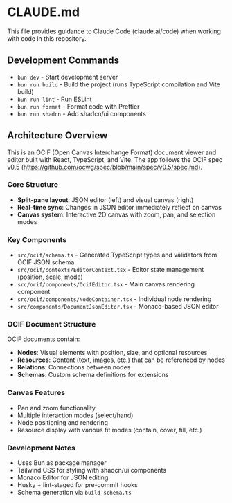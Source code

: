 # CLAUDE.md

This file provides guidance to Claude Code (claude.ai/code) when working with code in this repository.

## Development Commands

- `bun dev` - Start development server
- `bun run build` - Build the project (runs TypeScript compilation and Vite build)
- `bun run lint` - Run ESLint
- `bun run format` - Format code with Prettier
- `bun run shadcn` - Add shadcn/ui components

## Architecture Overview

This is an OCIF (Open Canvas Interchange Format) document viewer and editor built with React, TypeScript, and Vite. The app follows the OCIF spec v0.5 (https://github.com/ocwg/spec/blob/main/spec/v0.5/spec.md).

### Core Structure

- **Split-pane layout**: JSON editor (left) and visual canvas (right)
- **Real-time sync**: Changes in JSON editor immediately reflect on canvas
- **Canvas system**: Interactive 2D canvas with zoom, pan, and selection modes

### Key Components

- `src/ocif/schema.ts` - Generated TypeScript types and validators from OCIF JSON schema
- `src/ocif/contexts/EditorContext.tsx` - Editor state management (position, scale, mode)
- `src/ocif/components/OcifEditor.tsx` - Main canvas rendering component
- `src/ocif/components/NodeContainer.tsx` - Individual node rendering
- `src/components/DocumentJsonEditor.tsx` - Monaco-based JSON editor

### OCIF Document Structure

OCIF documents contain:

- **Nodes**: Visual elements with position, size, and optional resources
- **Resources**: Content (text, images, etc.) that can be referenced by nodes
- **Relations**: Connections between nodes
- **Schemas**: Custom schema definitions for extensions

### Canvas Features

- Pan and zoom functionality
- Multiple interaction modes (select/hand)
- Node positioning and rendering
- Resource display with various fit modes (contain, cover, fill, etc.)

### Development Notes

- Uses Bun as package manager
- Tailwind CSS for styling with shadcn/ui components
- Monaco Editor for JSON editing
- Husky + lint-staged for pre-commit hooks
- Schema generation via `build-schema.ts`
